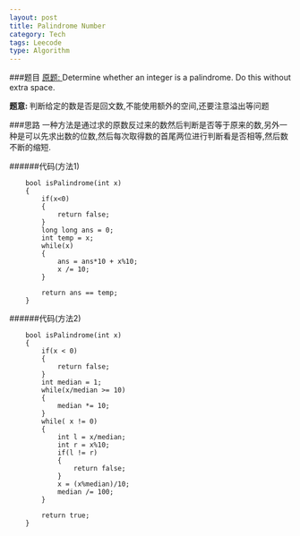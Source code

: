 ```yaml
---
layout: post
title: Palindrome Number
category: Tech
tags: Leecode
type: Algorithm
---
```


###题目
[原题: ](http://oj.leetcode.com/problems/palindrome-number/)Determine whether an integer is a palindrome. Do this without extra space.

<b>题意: </b>判断给定的数是否是回文数,不能使用额外的空间,还要注意溢出等问题

###思路
一种方法是通过求的原数反过来的数然后判断是否等于原来的数,另外一种是可以先求出数的位数,然后每次取得数的首尾两位进行判断看是否相等,然后数不断的缩短.

######代码(方法1)

		bool isPalindrome(int x) 
        {
            if(x<0)
            {
                return false;
            }
            long long ans = 0;
            int temp = x;
            while(x)
            {
                ans = ans*10 + x%10;
                x /= 10;
            }
            
            return ans == temp;
        }

######代码(方法2)

		bool isPalindrome(int x) 
        {
            if(x < 0)
            {
                return false;
            }
            int median = 1;
            while(x/median >= 10)
            {
                median *= 10;
            }
            while( x != 0)
            {
                int l = x/median;
                int r = x%10;
                if(l != r)
                {
                    return false;
                }
                x = (x%median)/10;
                median /= 100;
            }
            
            return true;
        }